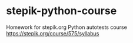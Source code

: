 # stepik-python-course
Homework for stepik.org Python autotests course https://stepik.org/course/575/syllabus
